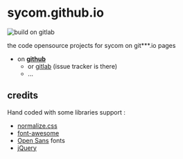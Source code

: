 # sycom.github.io
![build on gitlab](http://gitlab.com/sycom/sycom.gitlab.io/badges/master/build.svg)

the code opensource projects for sycom on git***.io pages
* on **[github](http://sycom.github.io)**
   * or [gitlab](http://sycom.gitlab.io) (issue tracker is there)
   * ...

## credits
Hand coded with some libraries support :
* [normalize.css](http://necolas.github.io/normalize.css)
* [font-awesome](http://fontawesome.io)
* [Open Sans](https://www.google.com/fonts#ChoosePlace:select/Collection:Open+Sans) fonts
* [jQuery](http://jquery.com/)
